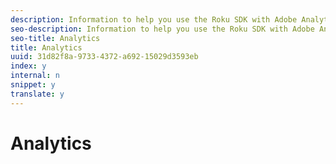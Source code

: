 ```yaml
---
description: Information to help you use the Roku SDK with Adobe Analytics.
seo-description: Information to help you use the Roku SDK with Adobe Analytics.
seo-title: Analytics
title: Analytics
uuid: 31d82f8a-9733-4372-a692-15029d3593eb
index: y
internal: n
snippet: y
translate: y
---
```


# Analytics


